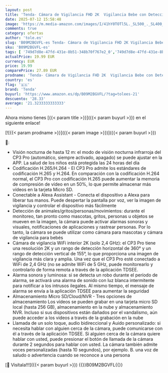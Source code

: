 ```yaml
---
layout: post
title: 'Tenda- Cámara de Vigilancia FHD 2K  Vigilancia Bebe con Detección Inteligente de Mascotas/llanto de bebés/Humanos  Visión Nocturna  Notificaciones en Tiempo Real  Llamadas con un Solo Toque  Alexa'
date: 2025-07-12 15:58:48
image: 'https://m.media-amazon.com/images/I/41hY0TOTl5L._SL500_._SL400_.jpg'
comments: true
category: ofertas
author: 'tole.es'
slug: 'B09M2BGVFL-es Tenda- Cámara de Vigilancia FHD 2K Vigilancia Bebe con...'
sku: 'B09M2BGVFL-es'
tags: [ '749d7d8e-47fd-431e-8b51-348b70f767e2_0','749d7d8e-47fd-431e-8b51-348b70f767e2_8501','Arborist Merchandising Root','CML-Tech','Cámaras de vigilancia','Cámaras de vigilancia en domo','Electrónica','Fotografía y videocámaras','Self Service','Smart Home and Security','Special Features Stores','Tech all','bebe','tenda','🇪🇸', ]
actualPrice: 19.99 EUR
currency: EUR
price: 19.99
comparePrice: 27.89 EUR
prodname: 'Tenda- Cámara de Vigilancia FHD 2K  Vigilancia Bebe con Detección Inteligente de Mascotas/llanto de bebés/Humanos  Visión Nocturna  Notificaciones en Tiempo Real  Llamadas con un Solo Toque  Alexa'
country: 'es'
flag: '🇪🇸'
brand: 'Tenda'
buyurl: 'https://www.amazon.es/dp/B09M2BGVFL/?tag=tolees-21'
descuento: '28.33'
average: '21.3233333333333'
---
```


Ahora mismo tienes [{{< param title >}}]({{< param buyurl >}}) en el siguiente enlace!

[![{{< param prodname >}}]({{< param image >}})]({{< param buyurl >}})

🔎:

- Visión nocturna de hasta 12 m: el modo de visión nocturna infrarroja del CP3 Pro (automático, siempre activado, apagado) se puede ajustar en la APP. La salud de los niños está protegida las 24 horas del día
- Codificación H.265/H.264 - El CP3 Pro admite los estándares de codificación H.265 y H.264. En comparación con la codificación H.264 normal, el CP3 Pro con codificación H.265 puede aumentar la memoria de compresión de vídeo en un 50%, lo que permite almacenar más vídeos en la tarjeta Micro SD.
- Conectable a Alexa Assistant - Conecta el dispositivo a Alexa para liberar tus manos. Puede despertar la pantalla por voz, ver la imagen de vigilancia y controlar el dispositivo más fácilmente
- Detección de animales/gritos/personas/movimientos: durante el monitoreo, tan pronto como mascotas, gritos, personas u objetos se mueven en la imagen, la cámara puede activar alarmas sonoras y visuales, notificaciones de aplicaciones y rastrear personas. Por lo tanto, la cámara se puede utilizar como cámara para mascotas y cámara de vigilancia para bebés
- Cámara de vigilancia WiFi interior 2K (solo 2,4 GHz): el CP3 Pro tiene una resolución 2K y un rango de detección horizontal de 360° y un rango de detección vertical de 155°, lo que proporciona una imagen de vigilancia más clara y amplia. Una vez que el CP3 Pro esté conectado a WiFi de 2,4 GHz (no se admite WiFi de 5 GHz, puede monitorearlo y controlarlo de forma remota a través de la aplicación TDSEE.
- Alarma sonora y luminosa: si se detecta un robo durante el período de alarma, se activará una alarma de sonido con luz blanca intermitente para notificar a los intrusos ilegales. Al mismo tiempo, el mensaje de alarma se envía a la aplicación TDSEE para aumentar la seguridad
- Almacenamiento Micro SD/Cloud/NVR - Tres opciones de almacenamiento Los vídeos se pueden grabar en una tarjeta micro SD local (hasta 256 GB), almacenamiento en la nube y almacenamiento NVR. Incluso si sus dispositivos están dañados por el vandalismo, aún puede acceder a los videos a través de la grabación en la nube
- Llamada de un solo toque, audio bidireccional y Auido personalizado: si necesita hablar con alguien cerca de la cámara, puede comunicarse con él a través de la aplicación TDSEE. Si alguien cerca de la cámara quiere hablar con usted, puede presionar el botón de llamada de la cámara durante 2 segundos para hablar con usted. La cámara también admite voces personalizadas (hasta 10 segundos), por ejemplo. B. una voz de saludo o advertencia cuando se reconoce a una persona

[🛒 Visítala!!!]({{< param buyurl >}})
{{<world>}}B09M2BGVFL{{</world>}}
